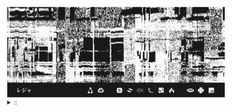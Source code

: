 <img src="./banner.png">
<details><summary> :: </summary>
<!--START_SECTION:waka-->

```
From: 09 August 2024 - To: 21 February 2025

Total Time: 1,084 hrs 1 min

Python                     324 hrs 22 mins ///////------------------   27.53 %
PHP                        183 hrs 48 mins ////---------------------   15.60 %
Markdown                   138 hrs 54 mins ///----------------------   11.79 %
Other                      94 hrs 20 mins  //-----------------------   08.01 %
```

<!--END_SECTION:waka-->
</details>
